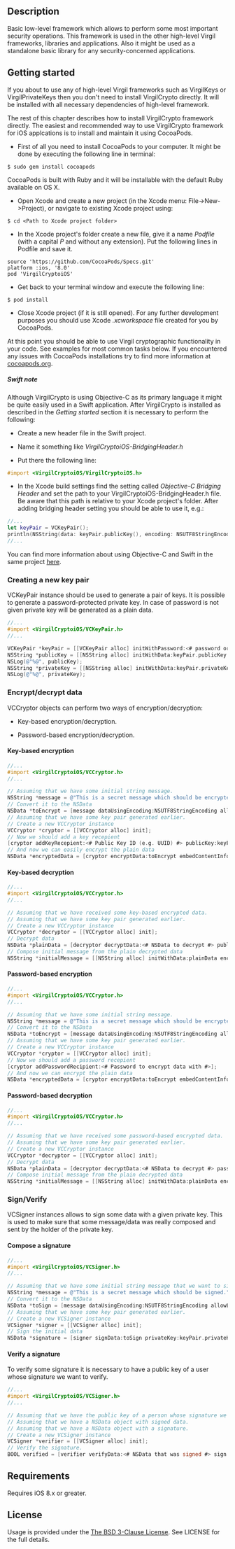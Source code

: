 ## Description

Basic low-level framework which allows to perform some most important security operations. This framework is used in the other high-level Virgil frameworks, libraries and applications. Also it might be used as a standalone basic library for any security-concerned applications.

## Getting started

If you about to use any of high-level Virgil frameworks such as VirgilKeys or VirgilPrivateKeys then you don't need to install VirgilCrypto directly. It will be installed with all necessary dependencies of high-level framework.

The rest of this chapter describes how to install VirgilCrypto framework directly. 
The easiest and recommended way to use VirgilCrypto framework for iOS applcations is to install and maintain it using CocoaPods.
 
- First of all you need to install CocoaPods to your computer. It might be done by executing the following line in terminal:

```
$ sudo gem install cocoapods
``` 
CocoaPods is built with Ruby and it will be installable with the default Ruby available on OS X.

- Open Xcode and create a new project (in the Xcode menu: File->New->Project), or navigate to existing Xcode project using:

```
$ cd <Path to Xcode project folder>
```

- In the Xcode project's folder create a new file, give it a name *Podfile* (with a capital *P* and without any extension). Put the following lines in Podfile and save it.

```
source 'https://github.com/CocoaPods/Specs.git'
platform :ios, '8.0'
pod 'VirgilCryptoiOS'
```

- Get back to your terminal window and execute the following line:

```
$ pod install
```
 
- Close Xcode project (if it is still opened). For any further development purposes you should use Xcode *.xcworkspace* file created for you by CocoaPods.
 
At this point you should be able to use Virgil cryptographic functionality in your code. See examples for most common tasks below.
If you encountered any issues with CocoaPods installations try to find more information at [cocoapods.org](https://guides.cocoapods.org/using/getting-started.html).

##### Swift note
Although VirgilCrypto is using Objective-C as its primary language it might be quite easily used in a Swift application.
After VirgilCrypto is installed as described in the *Getting started* section it is necessary to perform the following:

- Create a new header file in the Swift project.

- Name it something like *VirgilCryptoiOS-BridgingHeader.h*

- Put there the following line:

``` objective-c
#import <VirgilCryptoiOS/VirgilCryptoiOS.h>
```

- In the Xcode build settings find the setting called *Objective-C Bridging Header* and set the path to your VirgilCryptoiOS-BridgingHeader.h file. Be aware that this path is relative to your Xcode project's folder. After adding bridging header setting you should be able to use it, e.g.:

```swift
//...
let keyPair = VCKeyPair();
println(NSString(data: keyPair.publicKey(), encoding: NSUTF8StringEncoding))
//...
```

You can find more information about using Objective-C and Swift in the same project [here](https://developer.apple.com/library/ios/documentation/Swift/Conceptual/BuildingCocoaApps/MixandMatch.html).  

### Creating a new key pair

VCKeyPair instance should be used to generate a pair of keys. It is possible to generate a password-protected private key. In case of password is not given private key will be generated as a plain data. 

```objective-c
//...
#import <VirgilCryptoiOS/VCKeyPair.h>
//...

VCKeyPair *keyPair = [[VCKeyPair alloc] initWithPassword:<# password or nil #>];
NSString *publicKey = [[NSString alloc] initWithData:keyPair.publicKey encoding:NSUTF8StringEncoding];
NSLog(@"%@", publicKey);
NSString *privateKey = [[NSString alloc] initWithData:keyPair.privateKey encoding:NSUTF8StringEncoding];
NSLog(@"%@", privateKey);
```

### Encrypt/decrypt data

VCCryptor objects can perform two ways of encryption/decryption:

- Key-based encryption/decryption.

- Password-based encryption/decryption.

#### Key-based encryption

```objective-c
//...
#import <VirgilCryptoiOS/VCCryptor.h>
//...

// Assuming that we have some initial string message.
NSString *message = @"This is a secret message which should be encrypted.";
// Convert it to the NSData
NSData *toEncrypt = [message dataUsingEncoding:NSUTF8StringEncoding allowLossyConversion:NO];
// Assuming that we have some key pair generated earlier.
// Create a new VCCryptor instance
VCCryptor *cryptor = [[VCCryptor alloc] init];
// Now we should add a key recepient
[cryptor addKeyRecepient:<# Public Key ID (e.g. UUID) #> publicKey:keyPair.publicKey];
// And now we can easily encrypt the plain data
NSData *encryptedData = [cryptor encryptData:toEncrypt embedContentInfo:@YES];
```

#### Key-based decryption

```objective-c
//...
#import <VirgilCryptoiOS/VCCryptor.h>
//...

// Assuming that we have received some key-based encrypted data.
// Assuming that we have some key pair generated earlier.
// Create a new VCCryptor instance
VCCryptor *decryptor = [[VCCryptor alloc] init];
// Decrypt data
NSData *plainData = [decryptor decryptData:<# NSData to decrypt #> publicKeyId:<# Public Key ID (e.g. UUID) #> privateKey:keyPair.privateKey keyPassword:<# Private key password or nil #>];
// Compose initial message from the plain decrypted data
NSString *initialMessage = [[NSString alloc] initWithData:plainData encoding:NSUTF8StringEncoding];
```

#### Password-based encryption

```objective-c
//...
#import <VirgilCryptoiOS/VCCryptor.h>
//...

// Assuming that we have some initial string message.
NSString *message = @"This is a secret message which should be encrypted with password-based encryption.";
// Convert it to the NSData
NSData *toEncrypt = [message dataUsingEncoding:NSUTF8StringEncoding allowLossyConversion:NO];
// Assuming that we have some key pair generated earlier.
// Create a new VCCryptor instance
VCCryptor *cryptor = [[VCCryptor alloc] init];
// Now we should add a password recepient
[cryptor addPasswordRecipient:<# Password to encrypt data with #>];
// And now we can encrypt the plain data
NSData *encryptedData = [cryptor encryptData:toEncrypt embedContentInfo:@YES];
```

#### Password-based decryption

```objective-c
//...
#import <VirgilCryptoiOS/VCCryptor.h>
//...

// Assuming that we have received some password-based encrypted data.
// Assuming that we have some key pair generated earlier.
// Create a new VCCryptor instance
VCCryptor *decryptor = [[VCCryptor alloc] init];
// Decrypt data
NSData *plainData = [decryptor decryptData:<# NSData to decrypt #> password:<# Password used to encrypt the data #>];
// Compose initial message from the plain decrypted data
NSString *initialMessage = [[NSString alloc] initWithData:plainData encoding:NSUTF8StringEncoding];
```

### Sign/Verify

VCSigner instances allows to sign some data with a given private key. This is used to make sure that some message/data was really composed and sent by the holder of the private key.

#### Compose a signature

```objective-c
//...
#import <VirgilCryptoiOS/VCSigner.h>
//...

// Assuming that we have some initial string message that we want to sign.
NSString *message = @"This is a secret message which should be signed.";
// Convert it to the NSData
NSData *toSign = [message dataUsingEncoding:NSUTF8StringEncoding allowLossyConversion:NO];
// Assuming that we have some key pair generated earlier.
// Create a new VCSigner instance
VCSigner *signer = [[VCSigner alloc] init];
// Sign the initial data
NSData *signature = [signer signData:toSign privateKey:keyPair.privateKey keyPassword:<# Private key password or nil #>];
```

#### Verify a signature

To verify some signature it is necessary to have a public key of a user whose signature we want to verify. 

```objective-c
//...
#import <VirgilCryptoiOS/VCSigner.h>
//...

// Assuming that we have the public key of a person whose signature we need to verify
// Assuming that we have a NSData object with signed data.
// Assuming that we have a NSData object with a signature.
// Create a new VCSigner instance
VCSigner *verifier = [[VCSigner alloc] init];
// Verify the signature.
BOOL verified = [verifier verifyData:<# NSData that was signed #> sign:<# NSData with the signature #> publicKey:<# NSData with public key #>];
```

## Requirements

Requires iOS 8.x or greater.

## License

Usage is provided under the [The BSD 3-Clause License](http://opensource.org/licenses/BSD-3-Clause). See LICENSE for the full details.
